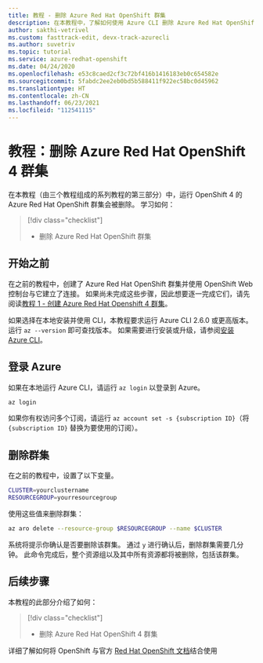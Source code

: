 ```yaml
---
title: 教程 - 删除 Azure Red Hat OpenShift 群集
description: 在本教程中，了解如何使用 Azure CLI 删除 Azure Red Hat OpenShift 群集
author: sakthi-vetrivel
ms.custom: fasttrack-edit, devx-track-azurecli
ms.author: suvetriv
ms.topic: tutorial
ms.service: azure-redhat-openshift
ms.date: 04/24/2020
ms.openlocfilehash: e53c8caed2cf3c72bf416b1416183eb0c654582e
ms.sourcegitcommit: 5fabdc2ee2eb0bd5b588411f922ec58bc0d45962
ms.translationtype: HT
ms.contentlocale: zh-CN
ms.lasthandoff: 06/23/2021
ms.locfileid: "112541115"
---
```

# <a name="tutorial-delete-an-azure-red-hat-openshift-4-cluster"></a>教程：删除 Azure Red Hat OpenShift 4 群集

在本教程（由三个教程组成的系列教程的第三部分）中，运行 OpenShift 4 的 Azure Red Hat OpenShift 群集会被删除。 学习如何：

> [!div class="checklist"]
> * 删除 Azure Red Hat OpenShift 群集


## <a name="before-you-begin"></a>开始之前

在之前的教程中，创建了 Azure Red Hat OpenShift 群集并使用 OpenShift Web 控制台与它建立了连接。 如果尚未完成这些步骤，因此想要逐一完成它们，请先阅读[教程 1 - 创建 Azure Red Hat Openshift 4 群集](tutorial-create-cluster.md)。

如果选择在本地安装并使用 CLI，本教程要求运行 Azure CLI 2.6.0 或更高版本。 运行 `az --version` 即可查找版本。 如果需要进行安装或升级，请参阅[安装 Azure CLI](/cli/azure/install-azure-cli)。

## <a name="sign-in-to-azure"></a>登录 Azure

如果在本地运行 Azure CLI，请运行 `az login` 以登录到 Azure。

```bash
az login
```

如果你有权访问多个订阅，请运行 `az account set -s {subscription ID}`（将 `{subscription ID}` 替换为要使用的订阅）。

## <a name="delete-the-cluster"></a>删除群集

在之前的教程中，设置了以下变量。

```bash
CLUSTER=yourclustername
RESOURCEGROUP=yourresourcegroup
```

使用这些值来删除群集：

```bash
az aro delete --resource-group $RESOURCEGROUP --name $CLUSTER
```

系统将提示你确认是否要删除该群集。 通过 `y` 进行确认后，删除群集需要几分钟。 此命令完成后，整个资源组以及其中所有资源都将被删除，包括该群集。

## <a name="next-steps"></a>后续步骤

本教程的此部分介绍了如何：
> [!div class="checklist"]
> * 删除 Azure Red Hat OpenShift 4 群集

详细了解如何将 OpenShift 与官方 [Red Hat OpenShift 文档](https://docs.openshift.com/container-platform/4.6/welcome/index.html)结合使用
